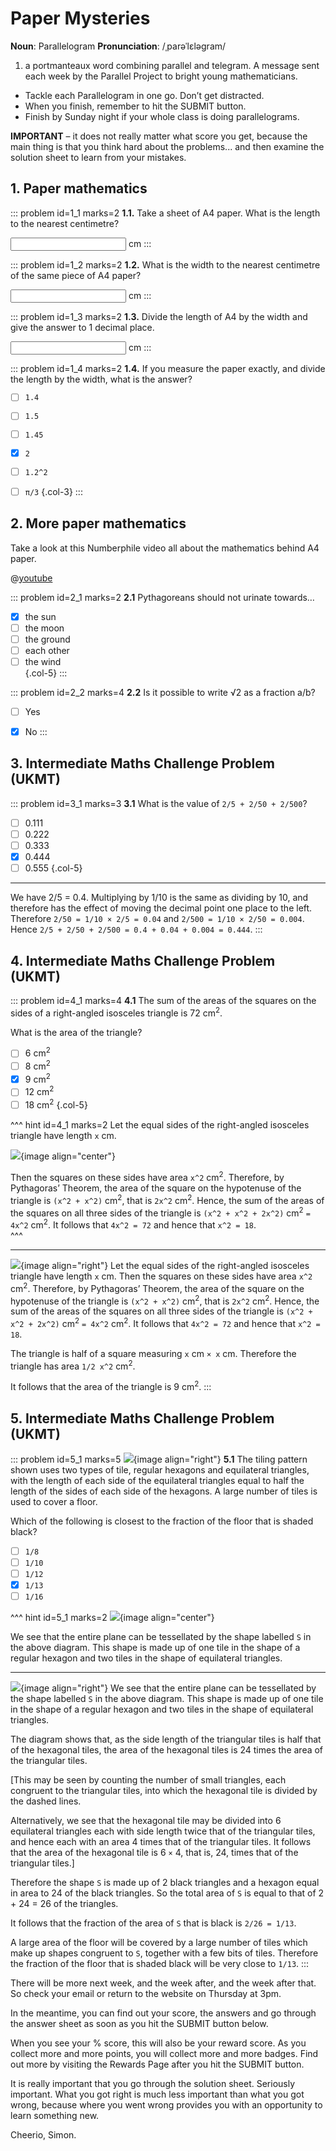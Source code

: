 # Paper Mysteries

<div class="dictionary">

__Noun__: Parallelogram
__Pronunciation__: /ˌparəˈlɛləɡram/

1. a portmanteaux word combining parallel and telegram. A message sent each
week by the Parallel Project to bright young mathematicians.

</div>

* Tackle each Parallelogram in one go. Don’t get distracted.
* When you finish, remember to hit the SUBMIT button.
*	Finish by Sunday night if your whole class is doing parallelograms.

__IMPORTANT__ – it does not really matter what score you get, because the main thing is that you think hard about the problems... and then examine the solution sheet to learn from your mistakes.


## 1. Paper mathematics

::: problem id=1_1 marks=2
__1.1.__ Take a sheet of A4 paper. What is the length to the nearest centimetre?

<input solution="30"/> cm
:::

::: problem id=1_2 marks=2
__1.2.__ What is the width to the nearest centimetre of the same piece of A4 paper?

<input solution="21"/> cm
:::

::: problem id=1_3 marks=2
__1.3.__ Divide the length of A4 by the width and give the answer to 1 decimal place.

<input solution="1.4"/> cm
:::

::: problem id=1_4 marks=2
__1.4.__ If you measure the paper exactly, and divide the length by the width, what is the answer?

* [ ] `1.4`
* [ ] `1.5`
* [ ] `1.45`
* [x]  `2`
* [ ] `1.2^2`
* [ ] `π/3`
{.col-3}
:::


## 2. More paper mathematics

Take a look at this Numberphile video all about the mathematics behind A4 paper.

@[youtube](5sKah3pJnHI?rel=0)

::: problem id=2_1 marks=2
__2.1__ Pythagoreans should not urinate towards…

* [x] the sun
* [ ] the moon
* [ ] the ground
* [ ] each other
* [ ] the wind  
{.col-5}
:::

::: problem id=2_2 marks=4
__2.2__ Is it possible to write √2 as a fraction a/b?

* [ ] Yes
* [x] No
:::


## 3.	Intermediate Maths Challenge Problem (UKMT)
<!--- (2017) Q1 --->

::: problem id=3_1 marks=3
__3.1__ What is the value of `2/5 + 2/50 + 2/500`?

* [ ] 0.111
* [ ] 0.222
* [ ] 0.333
* [x] 0.444
* [ ] 0.555
{.col-5}

---

We have 2/5 = 0.4. Multiplying by 1/10 is the same as dividing by 10, and therefore has the effect of moving the decimal point one place to the left. Therefore `2/50 = 1/10 × 2/5 = 0.04` and `2/500 = 1/10 × 2/50 = 0.004`. Hence `2/5 + 2/50 + 2/500 = 0.4 + 0.04 + 0.004 = 0.444`.
:::


## 4.	Intermediate Maths Challenge Problem (UKMT)
<!--- (2016) Q18 --->

::: problem id=4_1 marks=4
__4.1__ The sum of the areas of the squares on the sides of a right-angled isosceles triangle is 72 cm<sup>2</sup>.  

What is the area of the triangle?

* [ ] 6 cm<sup>2</sup>
* [ ] 8 cm<sup>2</sup>
* [x] 9 cm<sup>2</sup>
* [ ] 12 cm<sup>2</sup>
* [ ] 18 cm<sup>2</sup>
{.col-5}

^^^ hint id=4_1 marks=2
Let the equal sides of the right-angled isosceles triangle have length `x` cm.

![](/resources/10-09-paper-mysteries/4-triangle-answer.jpg){image align="center"}

Then the squares on these sides have area `x^2` cm<sup>2</sup>. Therefore, by Pythagoras’ Theorem, the area of the square on the hypotenuse of the triangle is `(x^2 + x^2)` cm<sup>2</sup>, that is `2x^2` cm<sup>2</sup>. Hence, the sum of the areas of the squares on all three sides of the triangle is `(x^2 + x^2 + 2x^2)` cm<sup>2</sup> `= 4x^2` cm<sup>2</sup>. It follows that `4x^2 = 72` and hence that `x^2 = 18`.  
^^^

---
![](/resources/10-09-paper-mysteries/4-triangle-answer.jpg){image align="right"}
Let the equal sides of the right-angled isosceles triangle have length `x` cm. Then the squares on these sides have area `x^2` cm<sup>2</sup>. Therefore, by Pythagoras’ Theorem, the area of the square on the hypotenuse of the triangle is `(x^2 + x^2)` cm<sup>2</sup>, that is `2x^2` cm<sup>2</sup>. Hence, the sum of the areas of the squares on all three sides of the triangle is `(x^2 + x^2 + 2x^2)` cm<sup>2</sup> `= 4x^2` cm<sup>2</sup>. It follows that `4x^2 = 72` and hence that `x^2 = 18`.  

The triangle is half of a square measuring `x` cm `× x` cm. Therefore the triangle has area `1/2 x^2` cm<sup>2</sup>.  

It follows that the area of the triangle is 9 cm<sup>2</sup>.
:::


## 5.	Intermediate Maths Challenge Problem (UKMT)
<!--- (2016) Q25 --->

::: problem id=5_1 marks=5
![](/resources/10-09-paper-mysteries/5-tiling.jpg){image align="right"}
__5.1__ The tiling pattern shown uses two types of tile, regular hexagons and equilateral triangles, with the length of each side of the equilateral triangles equal to half the length of the sides of each side of the hexagons. A large number of tiles is used to cover a floor.  

Which of the following is closest to the fraction of the floor that is shaded black?

* [ ] `1/8`
* [ ] `1/10`
* [ ] `1/12`
* [x] `1/13`
* [ ] `1/16`

^^^ hint id=5_1 marks=2
![](/resources/10-09-paper-mysteries/5-tiling-answer.jpg){image align="center"}

We see that the entire plane can be tessellated by the shape labelled `S` in the above diagram. This shape is made up of one tile in the shape of a regular hexagon and two tiles in the shape of equilateral triangles.  

---
![](/resources/10-09-paper-mysteries/5-tiling-answer.jpg){image align="right"}
We see that the entire plane can be tessellated by the shape labelled `S` in the above diagram. This shape is made up of one tile in the shape of a regular hexagon and two tiles in the shape of equilateral triangles.  

The diagram shows that, as the side length of the triangular tiles is half that of the hexagonal tiles, the area of the hexagonal tiles is 24 times the area of the triangular tiles.  

[This may be seen by counting the number of small triangles, each congruent to the triangular tiles, into which the hexagonal tile is divided by the dashed lines.  

Alternatively, we see that the hexagonal tile may be divided into 6 equilateral triangles each with side length twice that of the triangular tiles, and hence each with an area 4 times that of the triangular tiles. It follows that the area of the hexagonal tile is 6 `×` 4, that is, 24, times that of the triangular tiles.]  

Therefore the shape `S` is made up of 2 black triangles and a hexagon equal in area to 24 of the black triangles. So the total area of `S` is equal to that of 2 + 24 = 26 of the triangles.  

It follows that the fraction of the area of `S` that is black is `2/26 = 1/13`.  

A large area of the floor will be covered by a large number of tiles which make up shapes congruent to `S`, together with a few bits of tiles. Therefore the fraction of the floor that is shaded black will be very close to `1/13`.
:::


There will be more next week, and the week after, and the week after that. So check your email or return to the website on Thursday at 3pm.

In the meantime, you can find out your score, the answers and go through the answer sheet as soon as you hit the SUBMIT button below.

When you see your % score, this will also be your reward score. As you collect more and more points, you will collect more and more badges. Find out more by visiting the Rewards Page after you hit the SUBMIT button.

It is really important that you go through the solution sheet. Seriously important. What you got right is much less important than what you got wrong, because where you went wrong provides you with an opportunity to learn something new.

Cheerio,
Simon.

